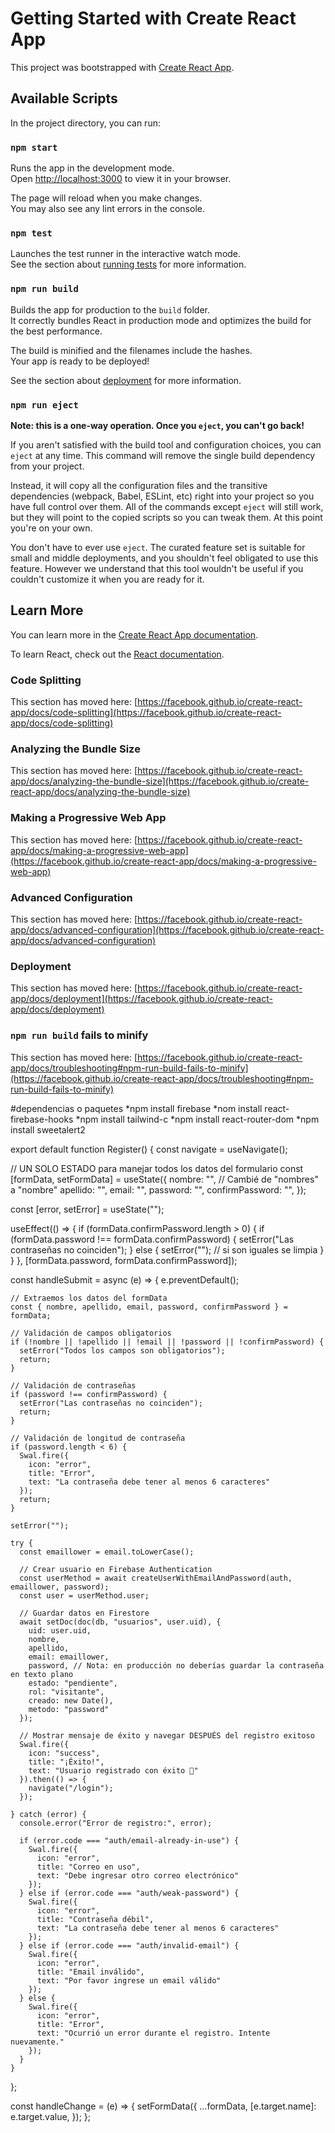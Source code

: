 # Getting Started with Create React App

This project was bootstrapped with [Create React App](https://github.com/facebook/create-react-app).

## Available Scripts

In the project directory, you can run:

### `npm start`

Runs the app in the development mode.\
Open [http://localhost:3000](http://localhost:3000) to view it in your browser.

The page will reload when you make changes.\
You may also see any lint errors in the console.

### `npm test`

Launches the test runner in the interactive watch mode.\
See the section about [running tests](https://facebook.github.io/create-react-app/docs/running-tests) for more information.

### `npm run build`

Builds the app for production to the `build` folder.\
It correctly bundles React in production mode and optimizes the build for the best performance.

The build is minified and the filenames include the hashes.\
Your app is ready to be deployed!

See the section about [deployment](https://facebook.github.io/create-react-app/docs/deployment) for more information.

### `npm run eject`

**Note: this is a one-way operation. Once you `eject`, you can't go back!**

If you aren't satisfied with the build tool and configuration choices, you can `eject` at any time. This command will remove the single build dependency from your project.

Instead, it will copy all the configuration files and the transitive dependencies (webpack, Babel, ESLint, etc) right into your project so you have full control over them. All of the commands except `eject` will still work, but they will point to the copied scripts so you can tweak them. At this point you're on your own.

You don't have to ever use `eject`. The curated feature set is suitable for small and middle deployments, and you shouldn't feel obligated to use this feature. However we understand that this tool wouldn't be useful if you couldn't customize it when you are ready for it.

## Learn More

You can learn more in the [Create React App documentation](https://facebook.github.io/create-react-app/docs/getting-started).

To learn React, check out the [React documentation](https://reactjs.org/).

### Code Splitting

This section has moved here: [https://facebook.github.io/create-react-app/docs/code-splitting](https://facebook.github.io/create-react-app/docs/code-splitting)

### Analyzing the Bundle Size

This section has moved here: [https://facebook.github.io/create-react-app/docs/analyzing-the-bundle-size](https://facebook.github.io/create-react-app/docs/analyzing-the-bundle-size)

### Making a Progressive Web App

This section has moved here: [https://facebook.github.io/create-react-app/docs/making-a-progressive-web-app](https://facebook.github.io/create-react-app/docs/making-a-progressive-web-app)

### Advanced Configuration

This section has moved here: [https://facebook.github.io/create-react-app/docs/advanced-configuration](https://facebook.github.io/create-react-app/docs/advanced-configuration)

### Deployment

This section has moved here: [https://facebook.github.io/create-react-app/docs/deployment](https://facebook.github.io/create-react-app/docs/deployment)

### `npm run build` fails to minify

This section has moved here: [https://facebook.github.io/create-react-app/docs/troubleshooting#npm-run-build-fails-to-minify](https://facebook.github.io/create-react-app/docs/troubleshooting#npm-run-build-fails-to-minify)



#dependencias o paquetes 
*npm install firebase
*nom install react-firebase-hooks
*npm install tailwind-c
*npm install react-router-dom 
*npm install sweetalert2




export default function Register() {
  const navigate = useNavigate();

  // UN SOLO ESTADO para manejar todos los datos del formulario
  const [formData, setFormData] = useState({
    nombre: "", // Cambié de "nombres" a "nombre"
    apellido: "",
    email: "",
    password: "",
    confirmPassword: "",
  });

  const [error, setError] = useState("");

  useEffect(() => {
    if (formData.confirmPassword.length > 0) {
      if (formData.password !== formData.confirmPassword) {
        setError("Las contraseñas no coinciden");
      } else {
        setError(""); // si son iguales se limpia
      }
    }
  }, [formData.password, formData.confirmPassword]);

  const handleSubmit = async (e) => {
    e.preventDefault();
    
    // Extraemos los datos del formData
    const { nombre, apellido, email, password, confirmPassword } = formData;

    // Validación de campos obligatorios
    if (!nombre || !apellido || !email || !password || !confirmPassword) {
      setError("Todos los campos son obligatorios");
      return;
    }

    // Validación de contraseñas
    if (password !== confirmPassword) {
      setError("Las contraseñas no coinciden");
      return;
    }

    // Validación de longitud de contraseña
    if (password.length < 6) {
      Swal.fire({
        icon: "error",
        title: "Error",
        text: "La contraseña debe tener al menos 6 caracteres"
      });
      return;
    }

    setError("");

    try {
      const emaillower = email.toLowerCase();
      
      // Crear usuario en Firebase Authentication
      const userMethod = await createUserWithEmailAndPassword(auth, emaillower, password);
      const user = userMethod.user;

      // Guardar datos en Firestore
      await setDoc(doc(db, "usuarios", user.uid), {
        uid: user.uid,
        nombre,
        apellido,
        email: emaillower,
        password, // Nota: en producción no deberías guardar la contraseña en texto plano
        estado: "pendiente",
        rol: "visitante",
        creado: new Date(),
        metodo: "password"
      });

      // Mostrar mensaje de éxito y navegar DESPUÉS del registro exitoso
      Swal.fire({
        icon: "success",
        title: "¡Éxito!",
        text: "Usuario registrado con éxito 🎉"
      }).then(() => {
        navigate("/login");
      });

    } catch (error) {
      console.error("Error de registro:", error);

      if (error.code === "auth/email-already-in-use") {
        Swal.fire({
          icon: "error",
          title: "Correo en uso",
          text: "Debe ingresar otro correo electrónico"
        });
      } else if (error.code === "auth/weak-password") {
        Swal.fire({
          icon: "error",
          title: "Contraseña débil",
          text: "La contraseña debe tener al menos 6 caracteres"
        });
      } else if (error.code === "auth/invalid-email") {
        Swal.fire({
          icon: "error",
          title: "Email inválido",
          text: "Por favor ingrese un email válido"
        });
      } else {
        Swal.fire({
          icon: "error",
          title: "Error",
          text: "Ocurrió un error durante el registro. Intente nuevamente."
        });
      }
    }
  };

  const handleChange = (e) => {
    setFormData({
      ...formData,
      [e.target.name]: e.target.value,
    });
  };